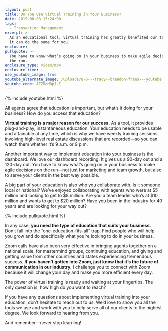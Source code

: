 ```yaml
---
layout: post
title: Do You Use Virtual Training in Your Business?
date: 2019-08-08 15:24:00
tags:
  - Transaction Management
excerpt: >-
  As an educational tool, virtual training has greatly benefited our team, and
  it can do the same for you.
enclosure:
pullquote: >-
  You have to know what’s going on in your business to make agile decisions on
  the run.
enclosure_type: video/mp4
enclosure_time:
use_youtube_image: true
youtube_alternate_image: /uploads/8-6---tracy--brandon-frans---youtube.jpg
youtube_code: AEZMoMDp7LE
---
```


{% include youtube.html %}

All agents agree that education is important, but what’s it doing for your business? How do you access that education?

**Virtual training is a major reason for our success.** As a tool, it provides plug-and-play, instantaneous education. Your education needs to be usable and attainable at any time, which is why we have weekly training sessions involving high-level real estate discussions that are recorded—so you can watch them whether it’s 9 a.m. or 9 p.m.&nbsp;

Another important way to implement education into your business is the dashboard. We love our dashboard recording. It gives us a 90-day out and a 120-day out. You have to know what’s going on in your business to make agile decisions on the run—not just for marketing and team growth, but also to serve your clients in the best way possible.&nbsp;

A big part of your education is also who you collaborate with. Is it someone local or national? We’ve enjoyed collaborating with agents who were at $5 million and looking to get to $8 million. Are you a team leader who’s at $10 million and wants to get to $20 million? Have you been in the industry for 40 years and are looking for your way out?

{% include pullquote.html %}

In any case, **you need the type of education that suits your business.** Don’t fall into the “one-education-fits-all” trap. Find people who will help you grow and do specifically what you’re looking to do in your business.&nbsp;

Zoom calls have also been very effective in bringing agents together on a national scale, for mastermind groups, continuing education, and giving and getting value from other countries and states experiencing tremendous success. **If you haven’t gotten into Zoom, just know that it’s the future of communication in our industry.** I challenge you to connect with Zoom because it will change your day and make you more efficient every day.&nbsp;

The power of virtual training is ready and waiting at your fingertips. The only question is, how high do you want to reach?&nbsp;

If you have any questions about implementing virtual training into your education, don’t hesitate to reach out to us. We’d love to show you all the tools we use and work with you to help serve all of our clients to the highest degree. We look forward to hearing from you.&nbsp;

And remember—never stop learning\!